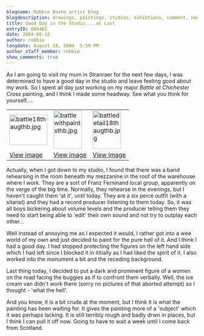 ```yaml
---
blogname: Robbie Bushe artist blog
blogdescription: drawings, paintings, studios, exhibtions, comment, news as they happen to Robbie Bushe
title: Good Day in the Studio....at Last
entryID: 006482
date: 2004-08-18
author: robbie
longdate: August 18, 2004  5:59 PM
author_staff_member: robbie
show_comments: true
---
```


<p>As I am going to visit my mum in Stranraer for the next few days, I was determined to have a good day in the studio and leave feeling good about my work. So I spent all day just working on my major <em>Battle at Chichester Cross</em> painting, and I think I made some headway. See what you think for yourself....</p>

<table><tr><td><img alt="battle18thaugthb.jpg" src="http://mtengine.pumpernickle.net/mt_pages/robbiebushe/i/battle18thaugthb.jpg" width="100" height="80" /></td><td><img alt="battlewithpaintsthb.jpg" src="http://mtengine.pumpernickle.net/mt_pages/robbiebushe/i/battlewithpaintsthb.jpg" width="75" height="100" /></td><td><img alt="battledetail18thaugthb.jpg" src="http://mtengine.pumpernickle.net/mt_pages/robbiebushe/i/battledetail18thaugthb.jpg" width="75" height="100" /></td></tr><tr><td><a href="http://mtengine.pumpernickle.net/mt_pages/robbiebushe/i/battle18thaug04.html" onclick="window.open('http://mtengine.pumpernickle.net/mt_pages/robbiebushe/i/battle18thaug04.html','popup','width=400,height=320,scrollbars=no,resizable=no,toolbar=no,directories=no,location=no,menubar=no,status=no,left=0,top=0'); return false">View image</a></td><td><a href="http://mtengine.pumpernickle.net/mt_pages/robbiebushe/i/battlewithpaints.html" onclick="window.open('http://mtengine.pumpernickle.net/mt_pages/robbiebushe/i/battlewithpaints.html','popup','width=300,height=400,scrollbars=no,resizable=no,toolbar=no,directories=no,location=no,menubar=no,status=no,left=0,top=0'); return false">View image</a></td><td><a href="http://mtengine.pumpernickle.net/mt_pages/robbiebushe/i/battledetail18thaug04.html" onclick="window.open('http://mtengine.pumpernickle.net/mt_pages/robbiebushe/i/battledetail18thaug04.html','popup','width=300,height=400,scrollbars=no,resizable=no,toolbar=no,directories=no,location=no,menubar=no,status=no,left=0,top=0'); return false">View image</a></td></tr></table>

<p>Actually, when I got down to my studio, I found that there was a band rehearsing in the room beneath my mezzanine in the roof of the warehouse where I work. They are a sort of Franz Ferninand local group, apparently on the verge of the big time. Normally, they rehearse in the evenings, but I haven't caught them 'at it', until today. They are a six peice outfit (with a sitarist) and they had a record producer listening to them today. So, it was all boys bickering about volume levels and the producer telling them they need to start being able to 'edit' their own sound and not try to outplay each other...</p>

<p>Well instead of annoying me as I expected it would, I rather got into a wee world of my own and just decided to paint for the pure hell of it. And I think I had a good day. I had stopped protecting the figures on the left hand side which I had left since I blocked it in ititially as I had liked the spirit of it. I also worked into the monument a bit and the receding background.</p>

<p>Last thing today, I decided to put a dark and prominent figure of a women on the road facing the buggies as if to confront them verbally. Well, the ice  cream van didn't work there (sorry no pictures of that aborted  attempt) so I thought - 'what the hell'.</p>

<p>And you know, it is a bit crude at the moment, but I think it is what the painting has been waiting for. It gives the painting more of a 'subject' which it was perhaps lacking. It is still terribly rough and badly drwn in places, but I think I can pull it off now. Going to have to wait a week until I come back from Scotland.</p>